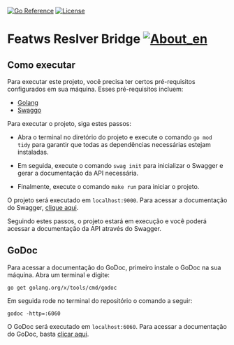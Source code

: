 

[![Go Reference](https://pkg.go.dev/badge/github.com/abu-lang/goabu.svg)](https://pkg.go.dev/github.com/bancodobrasil/featws-resolver-adapter-go)
[![License](https://img.shields.io/badge/License-Apache%202.0-blue.svg)](https://github.com/bancodobrasil/featws-resolver-adapter-go/blob/feat/swagger-ptbr/LICENSE)

# Featws Reslver Bridge [![About_en](https://github.com/yammadev/flag-icons/blob/master/png/US.png?raw=true)](https://github.com/bancodobrasil/featws-resolver-adapter-go/blob/develop/README.md)


## Como executar

Para executar este projeto, você precisa ter certos pré-requisitos configurados em sua máquina. Esses pré-requisitos incluem:

- [Golang](https://go.dev/doc/install)
 - [Swaggo](https://github.com/swaggo/swag/blob/master/README_pt.md#come%C3%A7ando)

Para executar o projeto, siga estes passos:

- Abra o terminal no diretório do projeto e execute o comando `go mod tidy` para garantir que todas as dependências necessárias estejam instaladas.

- Em seguida, execute o comando `swag init` para inicializar o Swagger e gerar a documentação da API necessária.

- Finalmente, execute o comando `make run` para iniciar o projeto.

O projeto será executado em `localhost:9000`. Para acessar a documentação do Swagger, [clique aqui](http://localhost:9000/swagger/index.html#/).

Seguindo estes passos, o projeto estará em execução e você poderá acessar a documentação da API através do Swagger.

## GoDoc

Para acessar a documentação do GoDoc, primeiro instale o GoDoc na sua máquina. Abra um terminal e digite:

````
go get golang.org/x/tools/cmd/godoc
````

Em seguida rode no terminal do repositório o comando a seguir:

````
godoc -http=:6060
````

O GoDoc será executado em `localhost:6060`. Para acessar a documentação do GoDoc, basta [clicar aqui](http://localhost:6060/pkg/).